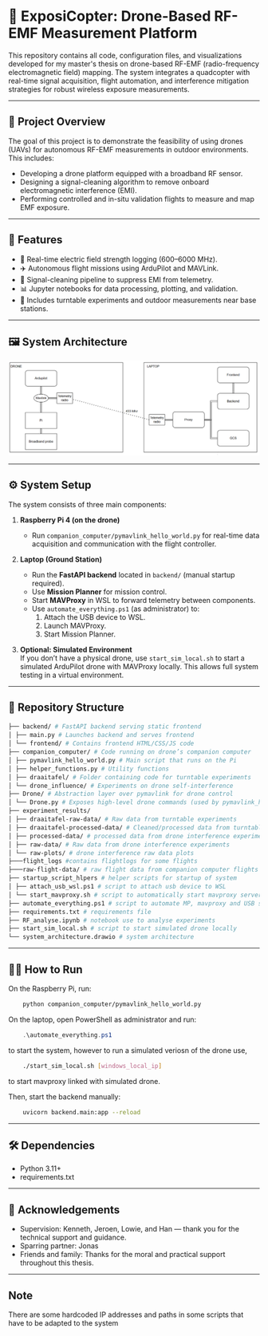 # 📡 ExposiCopter: Drone-Based RF-EMF Measurement Platform

This repository contains all code, configuration files, and visualizations developed for my master's thesis on drone-based RF-EMF (radio-frequency electromagnetic field) mapping. The system integrates a quadcopter with real-time signal acquisition, flight automation, and interference mitigation strategies for robust wireless exposure measurements.

---

## 🚀 Project Overview

The goal of this project is to demonstrate the feasibility of using drones (UAVs) for autonomous RF-EMF measurements in outdoor environments. This includes:

- Developing a drone platform equipped with a broadband RF sensor.
- Designing a signal-cleaning algorithm to remove onboard electromagnetic interference (EMI).
- Performing controlled and in-situ validation flights to measure and map EMF exposure.

---

## 🧰 Features

- 📡 Real-time electric field strength logging (600–6000 MHz).
- ✈️ Autonomous flight missions using ArduPilot and MAVLink.
- 🧹 Signal-cleaning pipeline to suppress EMI from telemetry.
- 📊 Jupyter notebooks for data processing, plotting, and validation.
- 🧪 Includes turntable experiments and outdoor measurements near base stations.

---

## 🖼 System Architecture

![System Architecture](system_architecture.png) 

---

## ⚙️ System Setup

The system consists of three main components:

1. **Raspberry Pi 4 (on the drone)**  
   - Run `companion_computer/pymavlink_hello_world.py` for real-time data acquisition and communication with the flight controller.

2. **Laptop (Ground Station)**  
   - Run the **FastAPI backend** located in `backend/` (manual startup required).
   - Use **Mission Planner** for mission control.
   - Start **MAVProxy** in WSL to forward telemetry between components.
   - Use `automate_everything.ps1` (as administrator) to:
     1. Attach the USB device to WSL.
     2. Launch MAVProxy.
     3. Start Mission Planner.

3. **Optional: Simulated Environment**  
   If you don’t have a physical drone, use `start_sim_local.sh` to start a simulated ArduPilot drone with MAVProxy locally. This allows full system testing in a virtual environment.

---

## 📁 Repository Structure
```bash
├── backend/ # FastAPI backend serving static frontend
│ ├── main.py # Launches backend and serves frontend
│ └── frontend/ # Contains frontend HTML/CSS/JS code
├── companion_computer/ # Code running on drone’s companion computer
│ ├── pymavlink_hello_world.py # Main script that runs on the Pi
│ ├── helper_functions.py # Utility functions
│ ├── draaitafel/ # Folder containing code for turntable experiments
│ └── drone_influence/ # Experiments on drone self-interference
├── Drone/ # Abstraction layer over pymavlink for drone control
│ └── Drone.py # Exposes high-level drone commands (used by pymavlink_hello_world and backend scripts)
├── experiment_results/ 
│ ├── draaitafel-raw-data/ # Raw data from turntable experiments
│ ├── draaitafel-processed-data/ # Cleaned/processed data from turntable
│ ├── processed-data/ # processed data from drone interference experiments
│ ├── raw-data/ # Raw data from drone interference experiments
│ └── raw-plots/ # drone interference raw data plots
├───flight_logs #contains flightlogs for some flights
├───raw-flight-data/ # raw flight data from companion computer flights
├── startup_script_hlpers # helper scripts for startup of system
│ ├── attach_usb_wsl.ps1 # script to attach usb device to WSL
│ └── start_mavproxy.sh # script to automatically start mavproxy server
├── automate_everything.ps1 # script to automate MP, mavproxy and USB startup
├── requirements.txt # requirements file
├── RF_analyse.ipynb # notebook use to analyse experiments
├── start_sim_local.sh # script to start simulated drone locally 
└── system_architecture.drawio # system architecture

```
---


## 🏃‍♂️ How to Run
On the Raspberry Pi, run:    
```bash
    python companion_computer/pymavlink_hello_world.py
```
On the laptop, open PowerShell as administrator and run:
```powershell
    .\automate_everything.ps1
```
to start the system, however to run a simulated veriosn of the drone use, 
```bash
    ./start_sim_local.sh [windows_local_ip]
```
to start mavproxy linked with simulated drone.

Then, start the backend manually:
```bash
    uvicorn backend.main:app --reload
```

---

## 🛠 Dependencies

- Python 3.11+
- requirements.txt
---

## 🙏 Acknowledgements

- Supervision: Kenneth, Jeroen, Lowie, and Han — thank you for the technical support and guidance.
- Sparring partner: Jonas
- Friends and family: Thanks for the moral and practical support throughout this thesis.

---

## Note
There are some hardcoded IP addresses and paths in some scripts that have to be adapted to the system
